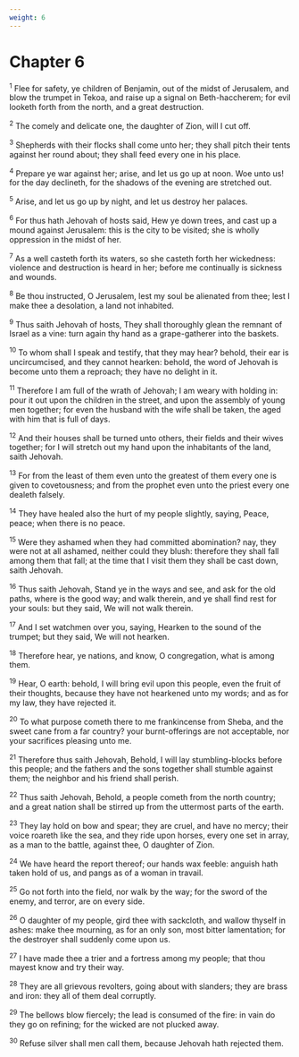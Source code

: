 ```yaml
---
weight: 6
---
```


# Chapter 6

<sup>1</sup> Flee for safety, ye children of Benjamin, out of the midst of Jerusalem, and blow the trumpet in Tekoa, and raise up a signal on Beth-haccherem; for evil looketh forth from the north, and a great destruction. 

<sup>2</sup> The comely and delicate one, the daughter of Zion, will I cut off. 

<sup>3</sup> Shepherds with their flocks shall come unto her; they shall pitch their tents against her round about; they shall feed every one in his place. 

<sup>4</sup> Prepare ye war against her; arise, and let us go up at noon. Woe unto us! for the day declineth, for the shadows of the evening are stretched out. 

<sup>5</sup> Arise, and let us go up by night, and let us destroy her palaces. 

<sup>6</sup> For thus hath Jehovah of hosts said, Hew ye down trees, and cast up a mound against Jerusalem: this is the city to be visited; she is wholly oppression in the midst of her. 

<sup>7</sup> As a well casteth forth its waters, so she casteth forth her wickedness: violence and destruction is heard in her; before me continually is sickness and wounds. 

<sup>8</sup> Be thou instructed, O Jerusalem, lest my soul be alienated from thee; lest I make thee a desolation, a land not inhabited. 

<sup>9</sup> Thus saith Jehovah of hosts, They shall thoroughly glean the remnant of Israel as a vine: turn again thy hand as a grape-gatherer into the baskets. 

<sup>10</sup> To whom shall I speak and testify, that they may hear? behold, their ear is uncircumcised, and they cannot hearken: behold, the word of Jehovah is become unto them a reproach; they have no delight in it. 

<sup>11</sup> Therefore I am full of the wrath of Jehovah; I am weary with holding in: pour it out upon the children in the street, and upon the assembly of young men together; for even the husband with the wife shall be taken, the aged with him that is full of days. 

<sup>12</sup> And their houses shall be turned unto others, their fields and their wives together; for I will stretch out my hand upon the inhabitants of the land, saith Jehovah. 

<sup>13</sup> For from the least of them even unto the greatest of them every one is given to covetousness; and from the prophet even unto the priest every one dealeth falsely. 

<sup>14</sup> They have healed also the hurt of my people slightly, saying, Peace, peace; when there is no peace. 

<sup>15</sup> Were they ashamed when they had committed abomination? nay, they were not at all ashamed, neither could they blush: therefore they shall fall among them that fall; at the time that I visit them they shall be cast down, saith Jehovah. 

<sup>16</sup> Thus saith Jehovah, Stand ye in the ways and see, and ask for the old paths, where is the good way; and walk therein, and ye shall find rest for your souls: but they said, We will not walk therein. 

<sup>17</sup> And I set watchmen over you, saying, Hearken to the sound of the trumpet; but they said, We will not hearken. 

<sup>18</sup> Therefore hear, ye nations, and know, O congregation, what is among them. 

<sup>19</sup> Hear, O earth: behold, I will bring evil upon this people, even the fruit of their thoughts, because they have not hearkened unto my words; and as for my law, they have rejected it. 

<sup>20</sup> To what purpose cometh there to me frankincense from Sheba, and the sweet cane from a far country? your burnt-offerings are not acceptable, nor your sacrifices pleasing unto me. 

<sup>21</sup> Therefore thus saith Jehovah, Behold, I will lay stumbling-blocks before this people; and the fathers and the sons together shall stumble against them; the neighbor and his friend shall perish. 

<sup>22</sup> Thus saith Jehovah, Behold, a people cometh from the north country; and a great nation shall be stirred up from the uttermost parts of the earth. 

<sup>23</sup> They lay hold on bow and spear; they are cruel, and have no mercy; their voice roareth like the sea, and they ride upon horses, every one set in array, as a man to the battle, against thee, O daughter of Zion. 

<sup>24</sup> We have heard the report thereof; our hands wax feeble: anguish hath taken hold of us, and pangs as of a woman in travail. 

<sup>25</sup> Go not forth into the field, nor walk by the way; for the sword of the enemy, and terror, are on every side. 

<sup>26</sup> O daughter of my people, gird thee with sackcloth, and wallow thyself in ashes: make thee mourning, as for an only son, most bitter lamentation; for the destroyer shall suddenly come upon us. 

<sup>27</sup> I have made thee a trier and a fortress among my people; that thou mayest know and try their way. 

<sup>28</sup> They are all grievous revolters, going about with slanders; they are brass and iron: they all of them deal corruptly. 

<sup>29</sup> The bellows blow fiercely; the lead is consumed of the fire: in vain do they go on refining; for the wicked are not plucked away. 

<sup>30</sup> Refuse silver shall men call them, because Jehovah hath rejected them. 



